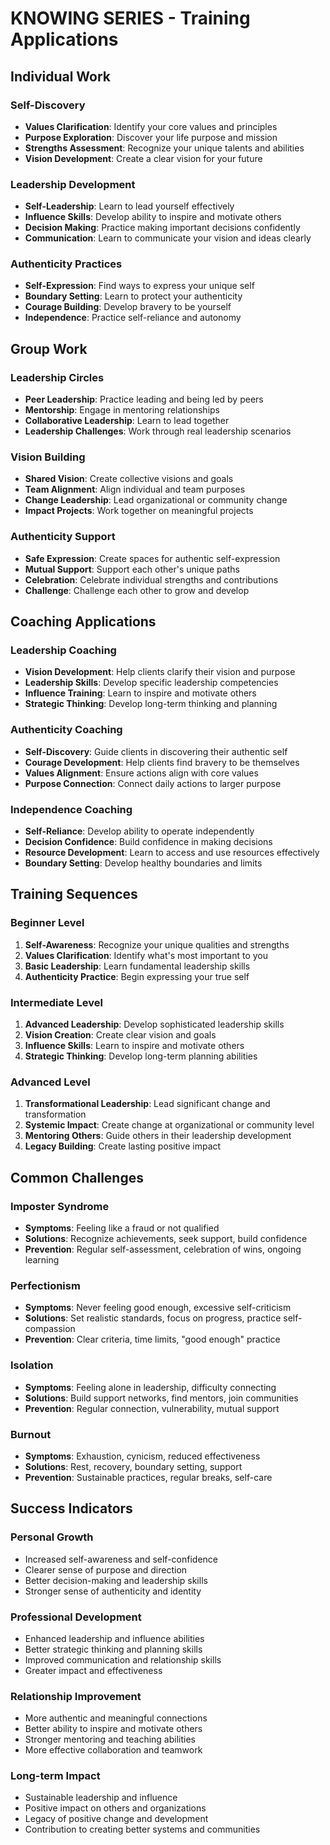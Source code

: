 # KNOWING SERIES - Training Applications

## Individual Work

### Self-Discovery
- **Values Clarification**: Identify your core values and principles
- **Purpose Exploration**: Discover your life purpose and mission
- **Strengths Assessment**: Recognize your unique talents and abilities
- **Vision Development**: Create a clear vision for your future

### Leadership Development
- **Self-Leadership**: Learn to lead yourself effectively
- **Influence Skills**: Develop ability to inspire and motivate others
- **Decision Making**: Practice making important decisions confidently
- **Communication**: Learn to communicate your vision and ideas clearly

### Authenticity Practices
- **Self-Expression**: Find ways to express your unique self
- **Boundary Setting**: Learn to protect your authenticity
- **Courage Building**: Develop bravery to be yourself
- **Independence**: Practice self-reliance and autonomy

## Group Work

### Leadership Circles
- **Peer Leadership**: Practice leading and being led by peers
- **Mentorship**: Engage in mentoring relationships
- **Collaborative Leadership**: Learn to lead together
- **Leadership Challenges**: Work through real leadership scenarios

### Vision Building
- **Shared Vision**: Create collective visions and goals
- **Team Alignment**: Align individual and team purposes
- **Change Leadership**: Lead organizational or community change
- **Impact Projects**: Work together on meaningful projects

### Authenticity Support
- **Safe Expression**: Create spaces for authentic self-expression
- **Mutual Support**: Support each other's unique paths
- **Celebration**: Celebrate individual strengths and contributions
- **Challenge**: Challenge each other to grow and develop

## Coaching Applications

### Leadership Coaching
- **Vision Development**: Help clients clarify their vision and purpose
- **Leadership Skills**: Develop specific leadership competencies
- **Influence Training**: Learn to inspire and motivate others
- **Strategic Thinking**: Develop long-term thinking and planning

### Authenticity Coaching
- **Self-Discovery**: Guide clients in discovering their authentic self
- **Courage Development**: Help clients find bravery to be themselves
- **Values Alignment**: Ensure actions align with core values
- **Purpose Connection**: Connect daily actions to larger purpose

### Independence Coaching
- **Self-Reliance**: Develop ability to operate independently
- **Decision Confidence**: Build confidence in making decisions
- **Resource Development**: Learn to access and use resources effectively
- **Boundary Setting**: Develop healthy boundaries and limits

## Training Sequences

### Beginner Level
1. **Self-Awareness**: Recognize your unique qualities and strengths
2. **Values Clarification**: Identify what's most important to you
3. **Basic Leadership**: Learn fundamental leadership skills
4. **Authenticity Practice**: Begin expressing your true self

### Intermediate Level
1. **Advanced Leadership**: Develop sophisticated leadership skills
2. **Vision Creation**: Create clear vision and goals
3. **Influence Skills**: Learn to inspire and motivate others
4. **Strategic Thinking**: Develop long-term planning abilities

### Advanced Level
1. **Transformational Leadership**: Lead significant change and transformation
2. **Systemic Impact**: Create change at organizational or community level
3. **Mentoring Others**: Guide others in their leadership development
4. **Legacy Building**: Create lasting positive impact

## Common Challenges

### Imposter Syndrome
- **Symptoms**: Feeling like a fraud or not qualified
- **Solutions**: Recognize achievements, seek support, build confidence
- **Prevention**: Regular self-assessment, celebration of wins, ongoing learning

### Perfectionism
- **Symptoms**: Never feeling good enough, excessive self-criticism
- **Solutions**: Set realistic standards, focus on progress, practice self-compassion
- **Prevention**: Clear criteria, time limits, "good enough" practice

### Isolation
- **Symptoms**: Feeling alone in leadership, difficulty connecting
- **Solutions**: Build support networks, find mentors, join communities
- **Prevention**: Regular connection, vulnerability, mutual support

### Burnout
- **Symptoms**: Exhaustion, cynicism, reduced effectiveness
- **Solutions**: Rest, recovery, boundary setting, support
- **Prevention**: Sustainable practices, regular breaks, self-care

## Success Indicators

### Personal Growth
- Increased self-awareness and self-confidence
- Clearer sense of purpose and direction
- Better decision-making and leadership skills
- Stronger sense of authenticity and identity

### Professional Development
- Enhanced leadership and influence abilities
- Better strategic thinking and planning skills
- Improved communication and relationship skills
- Greater impact and effectiveness

### Relationship Improvement
- More authentic and meaningful connections
- Better ability to inspire and motivate others
- Stronger mentoring and teaching abilities
- More effective collaboration and teamwork

### Long-term Impact
- Sustainable leadership and influence
- Positive impact on others and organizations
- Legacy of positive change and development
- Contribution to creating better systems and communities
